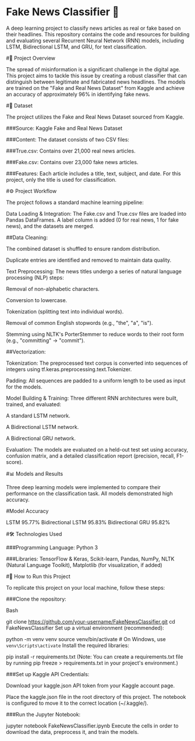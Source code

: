 # Fake News Classifier 📰

A deep learning project to classify news articles as real or fake based on their headlines. This repository contains the code and resources for building and evaluating several Recurrent Neural Network (RNN) models, including LSTM, Bidirectional LSTM, and GRU, for text classification.

#🎯 Project Overview

The spread of misinformation is a significant challenge in the digital age. This project aims to tackle this issue by creating a robust classifier that can distinguish between legitimate and fabricated news headlines. The models are trained on the "Fake and Real News Dataset" from Kaggle and achieve an accuracy of approximately 96% in identifying fake news.

#💾 Dataset

The project utilizes the Fake and Real News Dataset sourced from Kaggle.

###Source:
Kaggle Fake and Real News Dataset

###Content:
The dataset consists of two CSV files:

###True.csv:
Contains over 21,000 real news articles.

###Fake.csv:
Contains over 23,000 fake news articles.

###Features:
Each article includes a title, text, subject, and date. For this project, only the title is used for classification.

#⚙️ Project Workflow

The project follows a standard machine learning pipeline:

Data Loading & Integration: The Fake.csv and True.csv files are loaded into Pandas DataFrames. A label column is added (0 for real news, 1 for fake news), and the datasets are merged.

##Data Cleaning:

The combined dataset is shuffled to ensure random distribution.

Duplicate entries are identified and removed to maintain data quality.

Text Preprocessing: The news titles undergo a series of natural language processing (NLP) steps:

Removal of non-alphabetic characters.

Conversion to lowercase.

Tokenization (splitting text into individual words).

Removal of common English stopwords (e.g., "the", "a", "is").

Stemming using NLTK's PorterStemmer to reduce words to their root form (e.g., "committing" -> "commit").

##Vectorization:

Tokenization: The preprocessed text corpus is converted into sequences of integers using tf.keras.preprocessing.text.Tokenizer.

Padding: All sequences are padded to a uniform length to be used as input for the models.

Model Building & Training: Three different RNN architectures were built, trained, and evaluated:

A standard LSTM network.

A Bidirectional LSTM network.

A Bidirectional GRU network.

Evaluation: The models are evaluated on a held-out test set using accuracy, confusion matrix, and a detailed classification report (precision, recall, F1-score).

#📊 Models and Results

Three deep learning models were implemented to compare their performance on the classification task. All models demonstrated high accuracy.

#Model	Accuracy

LSTM	95.77%
Bidirectional LSTM	95.83%
Bidirectional GRU	95.82%


#🛠️ Technologies Used

###Programming Language:
Python 3

###Libraries:
TensorFlow & Keras, Scikit-learn, Pandas, NumPy, NLTK (Natural Language Toolkit), Matplotlib (for visualization, if added)

#🚀 How to Run this Project

To replicate this project on your local machine, follow these steps:

###Clone the repository:

Bash

git clone https://github.com/your-username/FakeNewsClassifier.git
cd FakeNewsClassifier
Set up a virtual environment (recommended):

python -m venv venv
source venv/bin/activate  # On Windows, use `venv\Scripts\activate`
Install the required libraries:


pip install -r requirements.txt
(Note: You can create a requirements.txt file by running pip freeze > requirements.txt in your project's environment.)

###Set up Kaggle API Credentials:

Download your kaggle.json API token from your Kaggle account page.

Place the kaggle.json file in the root directory of this project. The notebook is configured to move it to the correct location (~/.kaggle/).

###Run the Jupyter Notebook:

jupyter notebook FakeNewsClassifier.ipynb
Execute the cells in order to download the data, preprocess it, and train the models.
